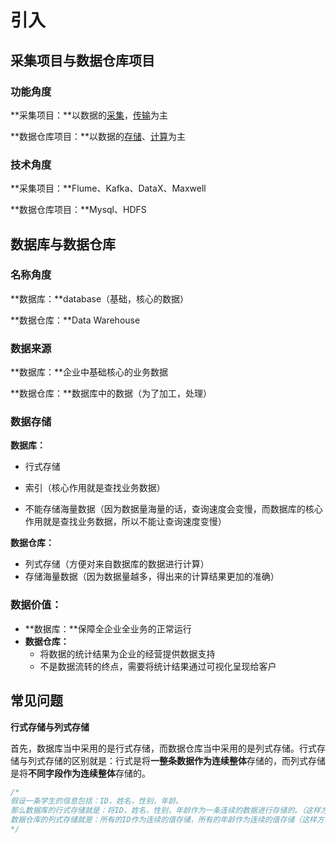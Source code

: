 # 引入

## 采集项目与数据仓库项目

### 功能角度

**采集项目：**以数据的<u>采集</u>，<u>传输</u>为主

**数据仓库项目：**以数据的<u>存储</u>、<u>计算</u>为主

### 技术角度

**采集项目：**Flume、Kafka、DataX、Maxwell

**数据仓库项目：**Mysql、HDFS

## 数据库与数据仓库

### 名称角度

**数据库：**database（基础，核心的数据）

**数据仓库：**Data Warehouse

### 数据来源

**数据库：**企业中基础核心的业务数据

**数据仓库：**数据库中的数据（为了加工，处理）

### 数据存储

**数据库：**

- 行式存储

- 索引（核心作用就是查找业务数据）
- 不能存储海量数据（因为数据量海量的话，查询速度会变慢，而数据库的核心作用就是查找业务数据，所以不能让查询速度变慢）

**数据仓库：**

- 列式存储（方便对来自数据库的数据进行计算）
- 存储海量数据（因为数据量越多，得出来的计算结果更加的准确）

### **数据价值：**

- **数据库：**保障全企业全业务的正常运行
- **数据仓库：**
  - 将数据的统计结果为企业的经营提供数据支持
  - 不是数据流转的终点，需要将统计结果通过可视化呈现给客户

## 常见问题

**行式存储与列式存储**

首先，数据库当中采用的是行式存储，而数据仓库当中采用的是列式存储。行式存储与列式存储的区别就是：行式是将**一整条数据作为连续整体**存储的，而列式存储是将**不同字段作为连续整体**存储的。

```java
/*
假设一条学生的信息包括：ID，姓名，性别，年龄。
那么数据库的行式存储就是：将ID，姓名，性别，年龄作为一条连续的数据进行存储的。（这样方便查询整体信息）
数据仓库的列式存储就是：所有的ID作为连续的值存储，所有的年龄作为连续的值存储（这样方便对数据进行统计）
*/
```


